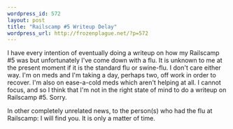 ```yaml
--- 
wordpress_id: 572
layout: post
title: "Railscamp #5 Writeup Delay"
wordpress_url: http://frozenplague.net/?p=572
---
```

I have every intention of eventually doing a writeup on how my Railscamp #5 was but unfortunately I've come down with a flu. It is unknown to me at the present moment if it is the standard flu or swine-flu. I don't care either way. I'm on meds and I'm taking a day, perhaps two, off work in order to recover. I'm also on ease-a-cold meds which aren't helping at all. I cannot focus, and so I think that I'm not in the right state of mind to do a writeup on Railscamp #5. Sorry.

In other completely unrelated news, to the person(s) who had the flu at Railscamp: I will find you. It is only a matter of time.
